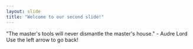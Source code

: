 ```yaml
---
layout: slide
title: "Welcome to our second slide!"
---
```

"The master's tools will never dismantle the master's house." - Audre Lord
Use the left arrow to go back!
